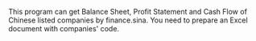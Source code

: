 This program can get Balance Sheet, Profit Statement and Cash Flow of Chinese listed companies by finance.sina.
You need to prepare an Excel document with companies' code.
